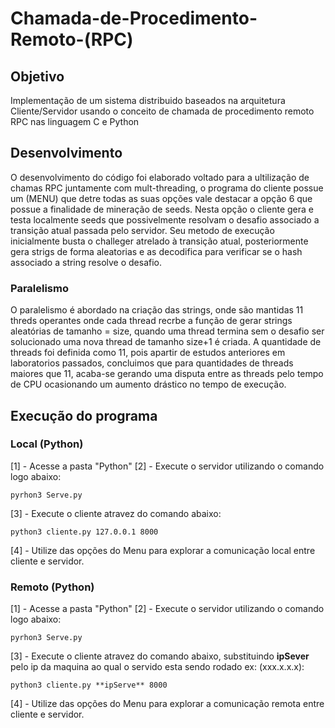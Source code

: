 # Chamada-de-Procedimento-Remoto-(RPC)

## Objetivo
Implementação de um sistema distribuido baseados na arquitetura Cliente/Servidor usando o conceito de chamada de procedimento remoto RPC nas linguagem C e Python

## Desenvolvimento
O desenvolvimento do código foi elaborado voltado para a ultilização de chamas RPC juntamente com mult-threading, o programa do cliente possue um (MENU) que detre todas as suas opções vale destacar a opção 6 que possue a finalidade de mineração de seeds. Nesta opção o cliente gera e testa localmente seeds que possivelmente resolvam o desafio associado a transição atual passada pelo servidor.
Seu metodo de execução inicialmente busta o challeger atrelado à transição atual, posteriormente gera strigs de forma aleatorias e as decodifica para verificar se o hash associado a string resolve o desafio.

### Paralelismo
O paralelismo é abordado na criação das strings, onde são mantidas 11 threds operantes onde cada thread recrbe a função de gerar strings aleatórias de tamanho = size, quando uma thread termina sem o desafio ser solucionado uma nova thread de tamanho size+1 é criada. A quantidade de threads foi definida como 11, pois apartir de estudos anteriores em laboratorios passados, concluimos que para quantidades de threads maiores que 11, acaba-se gerando uma disputa entre as threads pelo tempo de CPU ocasionando um aumento drástico no tempo de execução.

## Execução do programa

### Local (Python)
 [1] - Acesse a pasta "Python"
 [2] - Execute o servidor utilizando o comando logo abaixo:
```
pyrhon3 Serve.py
```
 [3] - Execute o cliente atravez do comando abaixo:
```
python3 cliente.py 127.0.0.1 8000
```
 [4] - Utilize das opções do Menu para explorar a comunicação local entre cliente e servidor.
### Remoto (Python)
 [1] - Acesse a pasta "Python"
 [2] - Execute o servidor utilizando o comando logo abaixo:
```
pyrhon3 Serve.py
```
 [3] - Execute o cliente atravez do comando abaixo, substituindo **ipSever** pelo ip da maquina ao qual o servido esta sendo rodado ex: (xxx.x.x.x):
```
python3 cliente.py **ipServe** 8000
```
 [4] - Utilize das opções do Menu para explorar a comunicação remota entre cliente e servidor.
